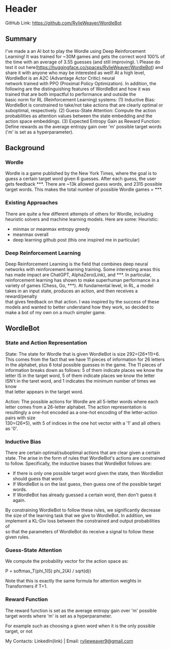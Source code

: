 # Header

GitHub Link: https://github.com/RylieWeaver/WordleBot


## Summary

I've made a an AI bot to play the Wordle using Deep Reinforcement Learning! It was trained for ~30M games and gets the correct word 100% of the time with an average of 3.55 guesses (and still improving). \ 
Please do test it out here(https://huggingface.co/spaces/RylieWeaver/WordleBot) and share it with anyone who may be interested as well! At a high level, WordleBot is an A2C (Advantage Actor Critic) neural \
network trained with PPO (Proximal Policy Optimization). In addition, the following are the distinguishing features of WordleBot and how it was trained that are both impactful to performance and outside the \
basic norm for RL (Reinforcement Learning) systems:
(1) Inductive Bias: WordleBot is constrained to take/not take actions that are clearly optimal or suboptimal, respectively.
(2) Guess-State Attention: Compute the action probabilities as attention values between the state embedding and the action space embeddings.
(3) Expected Entropy Gain as Reward Function: Define rewards as the average entropy gain over 'm' possible target words ('m' is set as a hyperparameter).


## Background

### Wordle

Wordle is a game published by the New York Times, where the goal is to guess a certain target word given 6 guesses. After each guess, the user gets feedback ***. There are ~13k allowed guess words, and 2315 possible \
target words. This makes the total number of possible Wordle games = ***.

### Existing Approaches

There are quite a few different attempts of others for Wordle, including heuristic solvers and machine learning models. Here are some:
Heuristic:
- minmax or meanmax entropy greedy
- meanmax overall
- deep learning github post (this one inspired me in particular)

### Deep Reinforcement Learning
Deep Reinforcement Learning is the field that combines deep neural networks with reinforcement learning training. Some interesting areas this has made impact are ChatGPT, AlphaZero(Link), and ***. In particular, \
reinforcement learning has shown to make superhuman performance in a variety of games (Chess, Go, ***). At fundamental level, in RL, a model takes in an input state, produces an action, and then receives a reward/penalty \
that gives feedback on that action. I was inspired by the success of these models and wanted to better understand how they work, so decided to make a bot of my own on a much simpler game.


## WordleBot

### State and Action Representation

State:
The state for Wordle that is given WordleBot is size 292=(26*11)+6. This comes from the fact that we have 11 pieces of information for 26 letters in the alphabet, plus 6 total possible guesses in the game. The 11 pieces of \
information breaks down as follows: 5 of them indicate places we know the letter IS in the target word, 5 of them indicate places we know the letter ISN't in the taret word, and 1 indicates the minimum number of times we know \
that letter appears in the target word.

Action:
The possible actions for Wordle are all 5-letter words where each letter comes from a 26-letter alphabet. The action representation is resultingly a one-hot encoded as a one-hot encoding of the letter-action pairs with size \
130=(26*5), with 5 of indices in the one hot vector with a '1' and all others as '0'.

### Inductive Bias

There are certain optimal/suboptimal actions that are clear given a certain state. The arise in the form of rules that WordleBot's actions are constrained to follow. Specifically, the inductive biases that WordleBot follows are:
- If there is only one possible target word given the state, then WordleBot should guess that word.
- If WordleBot is on the last guess, then guess one of the possible target words.
- If WordleBot has already guessed a certain word, then don't guess it again.

By constraining WordleBot to follow these rules, we significantly decrease the size of the learning task that we give to WordleBot. In addition, we implement a KL-Div loss between the constrained and output probabilities of \
so that the parameters of WordleBot do receive a signal to follow these given rules.

### Guess-State Attention

We compute the probability vector for the action space as:

P = softmax_T(phi_1(S) phi_2(A) / sqrt(d))

Note that this is exactly the same formula for attention weights in Transformers if T=1.

### Reward Function

The reward function is set as the average entropy gain over 'm' possible target words where 'm' is set as a hyperparameter.








For example such as choosing a given word when it is the only possible target, or not 






My Contacts: LinkedIn(link)  |  Email: rylieweaver9@gmail.com
